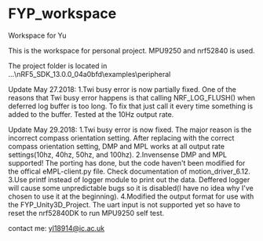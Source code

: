 # FYP_workspace
Workspace for Yu

This is the workspace for personal project. MPU9250 and nrf52840 is used.

The project folder is located in ...\nRF5_SDK_13.0.0_04a0bfd\examples\peripheral

Update May 27.2018: 
  1.Twi busy error is now partially fixed. One of the reasons that Twi busy error happens is that calling NRF_LOG_FLUSH() when deferred log buffer is too long. To fix that just call it every time something is added to the buffer. Tested at the 10Hz output rate.

Update May 29.2018: 
  1.Twi busy error is now fixed. The major reason is the incorrect compass orientation setting. After replacing with the correct compass    orientation setting, DMP and MPL works at all output rate settings(10hz, 40hz, 50hz, and 100hz).
  2.Invensense DMP and MPL supported! The porting has done, but the code haven't been modified for the offical eMPL-client.py file. Check documentation of motion_driver_6.12.
  3.Use printf instead of logger module to print out the data. Deffered logger will cause some unpredictable bugs so it is disabled(I have no idea why I've chosen to use it at the beginning). 
  4.Modified the output format for use with the FYP_Unity3D_Project. The uart input is not supported yet so have to reset the nrf52840DK to run MPU9250 self test.

contact me: yl18914@ic.ac.uk
